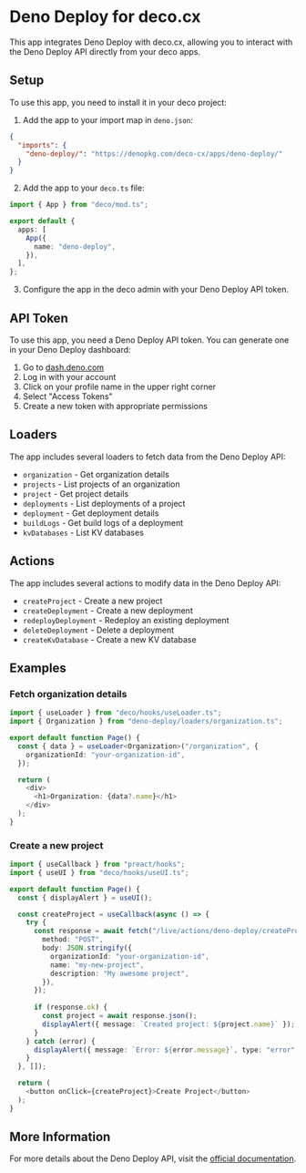 # Deno Deploy for deco.cx

This app integrates Deno Deploy with deco.cx, allowing you to interact with the Deno Deploy API directly from your deco apps.

## Setup

To use this app, you need to install it in your deco project:

1. Add the app to your import map in `deno.json`:

```json
{
  "imports": {
    "deno-deploy/": "https://denopkg.com/deco-cx/apps/deno-deploy/"
  }
}
```

2. Add the app to your `deco.ts` file:

```ts
import { App } from "deco/mod.ts";

export default {
  apps: [
    App({
      name: "deno-deploy",
    }),
  ],
};
```

3. Configure the app in the deco admin with your Deno Deploy API token.

## API Token

To use this app, you need a Deno Deploy API token. You can generate one in your Deno Deploy dashboard:

1. Go to [dash.deno.com](https://dash.deno.com)
2. Log in with your account
3. Click on your profile name in the upper right corner
4. Select "Access Tokens"
5. Create a new token with appropriate permissions

## Loaders

The app includes several loaders to fetch data from the Deno Deploy API:

- `organization` - Get organization details
- `projects` - List projects of an organization
- `project` - Get project details
- `deployments` - List deployments of a project
- `deployment` - Get deployment details
- `buildLogs` - Get build logs of a deployment
- `kvDatabases` - List KV databases

## Actions

The app includes several actions to modify data in the Deno Deploy API:

- `createProject` - Create a new project
- `createDeployment` - Create a new deployment
- `redeployDeployment` - Redeploy an existing deployment
- `deleteDeployment` - Delete a deployment
- `createKvDatabase` - Create a new KV database

## Examples

### Fetch organization details

```ts
import { useLoader } from "deco/hooks/useLoader.ts";
import { Organization } from "deno-deploy/loaders/organization.ts";

export default function Page() {
  const { data } = useLoader<Organization>("/organization", {
    organizationId: "your-organization-id",
  });

  return (
    <div>
      <h1>Organization: {data?.name}</h1>
    </div>
  );
}
```

### Create a new project

```ts
import { useCallback } from "preact/hooks";
import { useUI } from "deco/hooks/useUI.ts";

export default function Page() {
  const { displayAlert } = useUI();

  const createProject = useCallback(async () => {
    try {
      const response = await fetch("/live/actions/deno-deploy/createProject.ts", {
        method: "POST",
        body: JSON.stringify({
          organizationId: "your-organization-id",
          name: "my-new-project",
          description: "My awesome project",
        }),
      });
      
      if (response.ok) {
        const project = await response.json();
        displayAlert({ message: `Created project: ${project.name}` });
      }
    } catch (error) {
      displayAlert({ message: `Error: ${error.message}`, type: "error" });
    }
  }, []);

  return (
    <button onClick={createProject}>Create Project</button>
  );
}
```

## More Information

For more details about the Deno Deploy API, visit the [official documentation](https://docs.deno.com/deploy/api). 